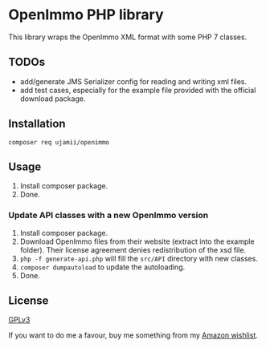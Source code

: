 # OpenImmo PHP library

This library wraps the OpenImmo XML format with some PHP 7 classes.

## TODOs

- add/generate JMS Serializer config for reading and writing xml files.
- add test cases, especially for the example file provided with the official download package.

## Installation

```shell
composer req ujamii/openimmo
```

## Usage

1. Install composer package. 
2. Done.

### Update API classes with a new OpenImmo version 

1. Install composer package.
2. Download OpenImmo files from their website (extract into the example folder). Their license agreement denies redistribution of the xsd file.
3. `php -f generate-api.php` will fill the `src/API` directory with new classes.
4. `composer dumpautoload` to update the autoloading.
5. Done.

## License

[GPLv3](LICENSE)

If you want to do me a favour, buy me something from my [Amazon wishlist](https://www.amazon.de/registry/wishlist/2C7LSRMLEAD4F).
